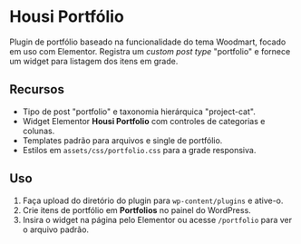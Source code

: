 # Housi Portfólio

Plugin de portfólio baseado na funcionalidade do tema Woodmart, focado em uso com Elementor. Registra um *custom post type* "portfolio" e fornece um widget para listagem dos itens em grade.

## Recursos
- Tipo de post "portfolio" e taxonomia hierárquica "project-cat".
- Widget Elementor **Housi Portfolio** com controles de categorias e colunas.
- Templates padrão para arquivos e single de portfólio.
- Estilos em `assets/css/portfolio.css` para a grade responsiva.

## Uso
1. Faça upload do diretório do plugin para `wp-content/plugins` e ative-o.
2. Crie itens de portfólio em **Portfolios** no painel do WordPress.
3. Insira o widget na página pelo Elementor ou acesse `/portfolio` para ver o arquivo padrão.
